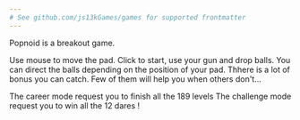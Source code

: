 ```yaml
---
# See github.com/js13kGames/games for supported frontmatter
---
```

Popnoid is a breakout game.

Use mouse to move the pad. Click to start, use your gun and drop balls.
You can direct the balls depending on the position of your pad.
Thhere is a lot of bonus you can catch. Few of them will help you when others don't...

The career mode request you to finish all the 189 levels
The challenge mode request you to win all the 12 dares !
